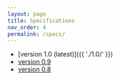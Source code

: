 ```yaml
---
layout: page
title: Specifications
nav_order: 4
permalink: /specs/
---
```



- [version 1.0 (latest)]({{ './1.0/' }})
- [version 0.9](https://github.com/tudelft3d/cityjson/blob/0.9/docs/specs.rst)
- [version 0.8](https://github.com/tudelft3d/cityjson/blob/0.8/docs/specs.rst)

